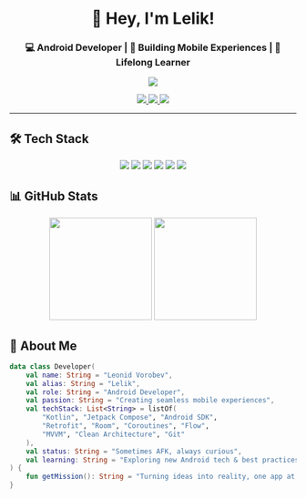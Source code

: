 <h1 align="center">👋 Hey, I'm Lelik!</h1>
<h3 align="center">💻 Android Developer | 🚀 Building Mobile Experiences | 🌟 Lifelong Learner</h3>

<p align="center">
  <img src="https://readme-typing-svg.demolab.com?font=JetBrains+Mono&size=22&duration=3500&color=00C4B4&center=true&vCenter=true&width=500&lines=Crafting+Android+apps+📱;Solving+problems+with+code+💡;Always+exploring+new+tech+🌐" />
</p>

<p align="center">
  <a href="https://t.me/WaitAndSee_5">
    <img src="https://img.shields.io/badge/Telegram-2CA5E0?style=flat-square&logo=telegram&logoColor=white" />
  </a>
  <a href="mailto:b_banni@inbox.ru">
    <img src="https://img.shields.io/badge/Gmail-D14836?style=flat-square&logo=gmail&logoColor=white" />
  </a>
  <a href="https://leetcode.com/u/L_E_L_I_K/">
    <img src="https://img.shields.io/badge/LeetCode-FFA116?style=flat-square&logo=leetcode&logoColor=black" />
  </a>
</p>

---

## 🛠 Tech Stack

<p align="center">
  <img src="https://img.shields.io/badge/Kotlin-7F52FF?style=flat-square&logo=kotlin&logoColor=white" />
  <img src="https://img.shields.io/badge/Android-34C759?style=flat-square&logo=android&logoColor=white" />
  <img src="https://img.shields.io/badge/Java-F89820?style=flat-square&logo=java&logoColor=white" />
  <img src="https://img.shields.io/badge/Jetpack_Compose-4285F4?style=flat-square&logo=jetpackcompose&logoColor=white" />
  <img src="https://img.shields.io/badge/Git-F05032?style=flat-square&logo=git&logoColor=white" />
  <img src="https://img.shields.io/badge/GitHub-181717?style=flat-square&logo=github&logoColor=white" />
</p>

## 📊 GitHub Stats

<p align="center">
  <img height="180em" src="https://github-readme-stats.vercel.app/api?username=WaitAndSee-AFK&show_icons=true&theme=dracula&hide_border=true&count_private=true" />
  <img height="180em" src="https://github-readme-stats.vercel.app/api/top-langs/?username=WaitAndSee-AFK&layout=compact&theme=dracula&hide_border=true" />
</p>

## 🌟 About Me

```kotlin
data class Developer(
    val name: String = "Leonid Vorobev",
    val alias: String = "Lelik",
    val role: String = "Android Developer",
    val passion: String = "Creating seamless mobile experiences",
    val techStack: List<String> = listOf(
        "Kotlin", "Jetpack Compose", "Android SDK",
        "Retrofit", "Room", "Coroutines", "Flow",
        "MVVM", "Clean Architecture", "Git"
    ),
    val status: String = "Sometimes AFK, always curious",
    val learning: String = "Exploring new Android tech & best practices"
) {
    fun getMission(): String = "Turning ideas into reality, one app at a time 🚀"
}

